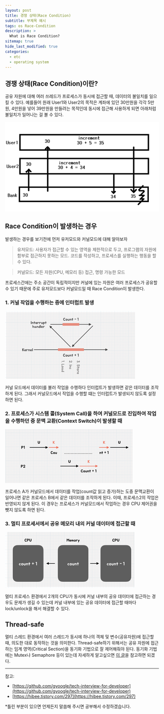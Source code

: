 ```yaml
---
layout: post
title: 경쟁 상태(Race Condition)
subtitle: 부제목 예시
tags: os Race-Condition
description: >
  What is Race Condition?
sitemap: true
hide_last_modified: true
categories:
  - etc
  - operating system
---
```


## 경쟁 상태(Race Condition)이란?
공유 자원에 대해 여러 쓰레드가 프로세스가 동시에 접근할 때, 데이터의 불일치를 일으킬 수 있다. 예를들어 원래 User1와 User2의 목적은 계좌에 있던 30만원을 각각 5만원, 4만원을 넣어 39만원을 만들려는 목적인데 동시에 접근해 사용하게 되면 아래처럼 불일치가 일어나는 걸 볼 수 있다.

![](/assets//img/blog/etc/operating%20system/rc_1.png)

## Race Condition이 발생하는 경우
발생하는 경우를 보기전에 먼저 유저모드와 커널모드에 대해 알아보자

>유저모드: 사용자가 접근할 수 있는 영역을 제한적으로 두고, 프로그램의 자원에 함부로 접근하지 못하는 모드. 코드를 작성하고, 프로세스를 실행하는 행동을 할 수 있다.

>커널모드: 모든 자원(CPU, 메모리 등) 접근, 명령 가능한 모드

프로세스간에는 주소 공간이 독립적이지만 커널에 있는 자원은 여러 프로세스가 공유할 수 있기 때문에 주로 유저모드보다 커널모드일 때 Race Condition이 발생한다.

### 1. 커널 작업을 수행하는 중에 인터럽트 발생

![](/assets//img/blog/etc/operating%20system/rc_2.png)

커널 모드에서 데이터를 불러 작업을 수행하다 인터럽트가 발생하면 같은 데이터를 조작하게 된다. 그래서 커널모드에서 작업을 수행할 떄는 인터럽트가 발생되지 않도록 설정하면 된다.

### 2. 프로세스가 시스템 콜(System Call)을 하여 커널모드로 진입하여 작업을 수행하던 중 문맥 교환(Context Switch)이 발생할 때

![](/assets//img/blog/etc/operating%20system/rc_3.png)

프로세스 A가 커널모드에서 데이터를 작업(count값 읽고 증가)하는 도중 문맥교환이 일어나면 같은 프로세스 B에서 같은 데이터를 조작하게 된다. 이때, 프로세스2의 작업은 반영되지 않게 된다. 이 경우는 프로세스가 커널모드에서 작업하는 경우 CPU 제어권을 뺏지 않도록 하면 된다.


### 3. 멀티 프로세서에서 공유 메모리 내의 커널 데이터에 접근할 때

![](/assets//img/blog/etc/operating%20system/rc_4.png)

멀티 프로세스 환경에서 2개의 CPU가 동시에 커널 내부의 공유 데이터에 접근하는 경우도 문제가 생길 수 있는데 커널 내부에 있는 공유 데이터에 접근할 때마다 lock/unlock을 해서 해결할 수 있다.

## Thread-safe
멀티 스레드 환경에서 여러 스레드가 동시에 하나의 객체 및 변수(공유자원)에 접근할 때, 의도한 대로 동작하는 것을 의미한다. Thread-safe하기 위해서는 공유 자원에 접근하는 임계 영역(Critical Section)을 동기화 기법으로 잘 제어해줘야 된다. 동기화 기법에는 Mutex나 Semaphore 등이 있는데 자세하게 알고싶으면 [이 글]을 참고하면 되겠다.

[이 글]: https://parkmuhyeun.github.io/etc/operating%20system/2022-07-29-Process-Synchronization/

---
참고:
- [https://github.com/gyoogle/tech-interview-for-developer](https://github.com/gyoogle/tech-interview-for-developer)
- [https://hibee.tistory.com/297](https://hibee.tistory.com/297)

*틀린 부분이 있으면 언제든지 말씀해 주시면 공부해서 수정하겠습니다.